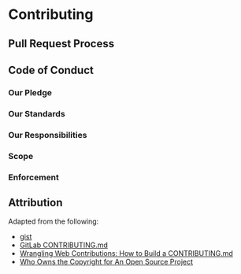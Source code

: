 # Contributing

## Pull Request Process

## Code of Conduct

### Our Pledge
### Our Standards
### Our Responsibilities
### Scope
### Enforcement

## Attribution

Adapted from the following:

- [gist](Good-CONTRIBUTING.md-template.md)
- [GitLab CONTRIBUTING.md](https://gitlab.com/gitlab-org/gitlab-foss/blob/master/CONTRIBUTING.md)
- [Wrangling Web Contributions: How to Build a CONTRIBUTING.md](https://mozillascience.github.io/working-open-workshop/contributing/)
- [Who Owns the Copyright for An Open Source Project](https://haacked.com/archive/2006/01/26/WhoOwnstheCopyrightforAnOpenSourceProject.aspx/)
